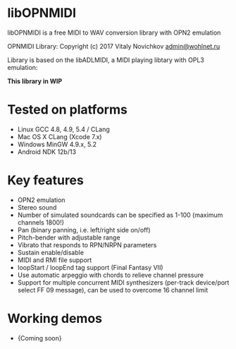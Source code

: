 # libOPNMIDI
libOPNMIDI is a free MIDI to WAV conversion library with OPN2 emulation

OPNMIDI Library:   Copyright (c) 2017 Vitaly Novichkov <admin@wohlnet.ru>

Library is based on the libADLMIDI, a MIDI playing libtary with OPL3 emulation:

**This library in WIP**

# Tested on platforms
* Linux GCC 4.8, 4.9, 5.4 / CLang
* Mac OS X CLang (Xcode 7.x)
* Windows MinGW 4.9.x, 5.2
* Android NDK 12b/13

# Key features
* OPN2 emulation
* Stereo sound
* Number of simulated soundcards can be specified as 1-100 (maximum channels 1800!)
* Pan (binary panning, i.e. left/right side on/off)
* Pitch-bender with adjustable range
* Vibrato that responds to RPN/NRPN parameters
* Sustain enable/disable
* MIDI and RMI file support
* loopStart / loopEnd tag support (Final Fantasy VII)
* Use automatic arpeggio with chords to relieve channel pressure
* Support for multiple concurrent MIDI synthesizers (per-track device/port select FF 09 message), can be used to overcome 16 channel limit

# Working demos

* {Coming soon}
